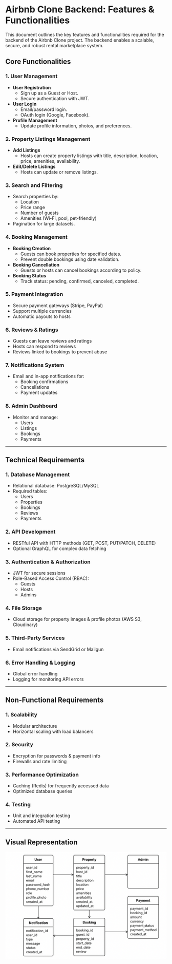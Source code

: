 # Airbnb Clone Backend: Features & Functionalities

This document outlines the key features and functionalities required for the backend of the Airbnb Clone project. The backend enables a scalable, secure, and robust rental marketplace system.

## Core Functionalities

### 1. User Management
- **User Registration**
  - Sign up as a Guest or Host.
  - Secure authentication with JWT.
- **User Login**
  - Email/password login.
  - OAuth login (Google, Facebook).
- **Profile Management**
  - Update profile information, photos, and preferences.

### 2. Property Listings Management
- **Add Listings**
  - Hosts can create property listings with title, description, location, price, amenities, availability.
- **Edit/Delete Listings**
  - Hosts can update or remove listings.

### 3. Search and Filtering
- Search properties by:
  - Location
  - Price range
  - Number of guests
  - Amenities (Wi-Fi, pool, pet-friendly)
- Pagination for large datasets.

### 4. Booking Management
- **Booking Creation**
  - Guests can book properties for specified dates.
  - Prevent double bookings using date validation.
- **Booking Cancellation**
  - Guests or hosts can cancel bookings according to policy.
- **Booking Status**
  - Track status: pending, confirmed, canceled, completed.

### 5. Payment Integration
- Secure payment gateways (Stripe, PayPal)
- Support multiple currencies
- Automatic payouts to hosts

### 6. Reviews & Ratings
- Guests can leave reviews and ratings
- Hosts can respond to reviews
- Reviews linked to bookings to prevent abuse

### 7. Notifications System
- Email and in-app notifications for:
  - Booking confirmations
  - Cancellations
  - Payment updates

### 8. Admin Dashboard
- Monitor and manage:
  - Users
  - Listings
  - Bookings
  - Payments

---

## Technical Requirements

### 1. Database Management
- Relational database: PostgreSQL/MySQL
- Required tables:
  - Users
  - Properties
  - Bookings
  - Reviews
  - Payments

### 2. API Development
- RESTful API with HTTP methods (GET, POST, PUT/PATCH, DELETE)
- Optional GraphQL for complex data fetching

### 3. Authentication & Authorization
- JWT for secure sessions
- Role-Based Access Control (RBAC):
  - Guests
  - Hosts
  - Admins

### 4. File Storage
- Cloud storage for property images & profile photos (AWS S3, Cloudinary)

### 5. Third-Party Services
- Email notifications via SendGrid or Mailgun

### 6. Error Handling & Logging
- Global error handling
- Logging for monitoring API errors

---

## Non-Functional Requirements

### 1. Scalability
- Modular architecture
- Horizontal scaling with load balancers

### 2. Security
- Encryption for passwords & payment info
- Firewalls and rate limiting

### 3. Performance Optimization
- Caching (Redis) for frequently accessed data
- Optimized database queries

### 4. Testing
- Unit and integration testing
- Automated API testing

---

## Visual Representation

![Backend Features Diagram](backend-features.png)
